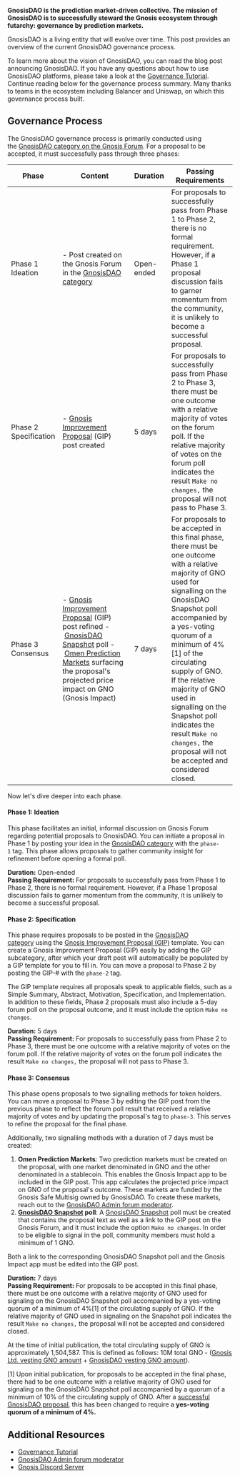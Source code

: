 **GnosisDAO is the prediction market-driven collective. The mission of GnosisDAO is to successfully steward the Gnosis ecosystem through futarchy: governance by prediction markets.**

GnosisDAO is a living entity that will evolve over time. This post provides an overview of the current GnosisDAO governance process.

To learn more about the vision of GnosisDAO, you can read the blog post announcing GnosisDAO. If you have any questions about how to use GnosisDAO platforms, please take a look at the [Governance Tutorial](https://blog.gnosis.pm/gnosisdao-governance-tutorial-8257f5a1adb4). Continue reading below for the governance process summary. Many thanks to teams in the ecosystem including Balancer and Uniswap, on which this governance process built.

Governance Process
------------------

The GnosisDAO governance process is primarily conducted using the [GnosisDAO category on the Gnosis Forum](https://forum.gnosis.io/c/dao). For a proposal to be accepted, it must successfully pass through three phases:

| Phase | Content | Duration | Passing Requirements |
| --- | --- | --- | --- |
| Phase 1 Ideation | - Post created on the Gnosis Forum in the [GnosisDAO category](https://forum.gnosis.io/c/dao) | Open-ended | For proposals to successfully pass from Phase 1 to Phase 2, there is no formal requirement. However, if a Phase 1 proposal discussion fails to garner momentum from the community, it is unlikely to become a successful proposal. |
| Phase 2 Specification | - [Gnosis Improvement Proposal](https://forum.gnosis.io/t/gip-0-template/734) (GIP) post created | 5 days | For proposals to successfully pass from Phase 2 to Phase 3, there must be one outcome with a relative majority of votes on the forum poll. If the relative majority of votes on the forum poll indicates the result `Make no changes,` the proposal will not pass to Phase 3. |
| Phase 3 Consensus | - [Gnosis Improvement Proposal](https://forum.gnosis.io/t/gip-0-template/734) (GIP) post refined - [GnosisDAO Snapshot](https://snapshot.page/#/gnosis) poll - [Omen Prediction Markets](https://omen.eth.link/) surfacing the proposal's projected price impact on GNO (Gnosis Impact) | 7 days | For proposals to be accepted in this final phase, there must be one outcome with a relative majority of GNO used for signalling on the GnosisDAO Snapshot poll accompanied by a yes-voting quorum of a minimum of 4%[1] of the circulating supply of GNO. If the relative majority of GNO used in signalling on the Snapshot poll indicates the result `Make no changes,` the proposal will not be accepted and considered closed. |

Now let's dive deeper into each phase.

#### Phase 1: Ideation

This phase facilitates an initial, informal discussion on Gnosis Forum regarding potential proposals to GnosisDAO. You can initiate a proposal in Phase 1 by posting your idea in the [GnosisDAO category](https://forum.gnosis.io/c/dao) with the `phase-1` tag. This phase allows proposals to gather community insight for refinement before opening a formal poll.

**Duration:** Open-ended\
**Passing Requirement:** For proposals to successfully pass from Phase 1 to Phase 2, there is no formal requirement. However, if a Phase 1 proposal discussion fails to garner momentum from the community, it is unlikely to become a successful proposal.

#### Phase 2: Specification

This phase requires proposals to be posted in the [GnosisDAO category](https://forum.gnosis.io/c/dao) using the [Gnosis Improvement Proposal (GIP)](https://forum.gnosis.io/t/gip-0-template/734) template. You can create a Gnosis Improvement Proposal (GIP) easily by adding the GIP subcategory, after which your draft post will automatically be populated by a GIP template for you to fill in. You can move a proposal to Phase 2 by posting the GIP-# with the `phase-2` tag.

The GIP template requires all proposals speak to applicable fields, such as a Simple Summary, Abstract, Motivation, Specification, and Implementation. In addition to these fields, Phase 2 proposals must also include a 5-day forum poll on the proposal outcome, and it must include the option `Make no changes`.

**Duration:** 5 days\
**Passing Requirement:** For proposals to successfully pass from Phase 2 to Phase 3, there must be one outcome with a relative majority of votes on the forum poll. If the relative majority of votes on the forum poll indicates the result `Make no changes,` the proposal will not pass to Phase 3.

#### Phase 3: Consensus

This phase opens proposals to two signalling methods for token holders. You can move a proposal to Phase 3 by editing the GIP post from the previous phase to reflect the forum poll result that received a relative majority of votes and by updating the proposal's tag to `phase-3`. This serves to refine the proposal for the final phase.

Additionally, two signalling methods with a duration of 7 days must be created:

1.  **Omen Prediction Markets**: Two prediction markets must be created on the proposal, with one market denominated in GNO and the other denominated in a stablecoin. This enables the Gnosis Impact app to be included in the GIP post. This app calculates the projected price impact on GNO of the proposal's outcome. These markets are funded by the Gnosis Safe Multisig owned by GnosisDAO. To create these markets, reach out to the [GnosisDAO Admin forum moderator](https://forum.gnosis.io/u/gnosisdao/).
2.  **[GnosisDAO Snapshot](https://snapshot.page/#/gnosis) poll**: A [GnosisDAO Snapshot](https://snapshot.page/#/gnosis) poll must be created that contains the proposal text as well as a link to the GIP post on the Gnosis Forum, and it must include the option `Make no changes`. In order to be eligible to signal in the poll, community members must hold a minimum of 1 GNO.

Both a link to the corresponding GnosisDAO Snapshot poll and the Gnosis Impact app must be edited into the GIP post.

**Duration:** 7 days\
**Passing Requirement:** For proposals to be accepted in this final phase, there must be one outcome with a relative majority of GNO used for signaling on the GnosisDAO Snapshot poll accompanied by a yes-voting quorum of a minimum of 4%[1] of the circulating supply of GNO. If the relative majority of GNO used in signaling on the Snapshot poll indicates the result `Make no changes,` the proposal will not be accepted and considered closed.

At the time of initial publication, the total circulating supply of GNO is approximately 1,504,587. This is defined as follows: 10M total GNO - ([Gnosis Ltd. vesting GNO amount](https://etherscan.io/address/0x604e4557e9020841f4e8eb98148de3d3cdea350c#tokentxns) + [GnosisDAO vesting GNO amount](https://etherscan.io/address/0xec83f750adfe0e52a8b0dba6eeb6be5ba0bee535#tokentxns)).

[1] Upon initial publication, for proposals to be accepted in the final phase, there had to be one outcome with a relative majority of GNO used for signaling on the GnosisDAO Snapshot poll accompanied by a quorum of a minimum of 10% of the circulating supply of GNO. After a [successful GnosisDAO proposal](https://snapshot.page/#/gnosis/proposal/QmdjWuBnBnPUafW9jBNNsJJvaeQAVExGcFZ7zB38VtNuu4), this has been changed to require a **yes-voting quorum of a minimum of 4%.**

Additional Resources
--------------------

* [Governance Tutorial](https://blog.gnosis.pm/gnosisdao-governance-tutorial-8257f5a1adb4)
* [GnosisDAO Admin forum moderator](https://forum.gnosis.io/u/gnosisdao/)
* [Gnosis Discord Server](https://chat.gnosis.io/)